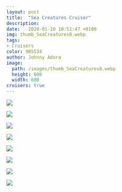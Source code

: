 ```yaml
---
layout: post
title:  "Sea Creatures Cruiser"
description: 
date:   2020-01-10 10:51:47 +0100
img: thumb_SeaCreatures8.webp
tags: 
- Cruisers
color: 9B5534
author: Johnny Adora
image:
  path: /images/thumb_SeaCreatures8.webp
  height: 600
  width: 600
cruisers: true
---
```

![]({{site.baseurl}}/images/SeaCreatures2.webp)

![]({{site.baseurl}}/images/SeaCreatures1.webp)

![]({{site.baseurl}}/images/SeaCreatures3.webp)

![]({{site.baseurl}}/images/SeaCreatures4.webp)

![]({{site.baseurl}}/images/SeaCreatures5.webp)

![]({{site.baseurl}}/images/SeaCreatures6.webp)

![]({{site.baseurl}}/images/SeaCreatures7.webp)

![]({{site.baseurl}}/images/SeaCreatures8.webp)